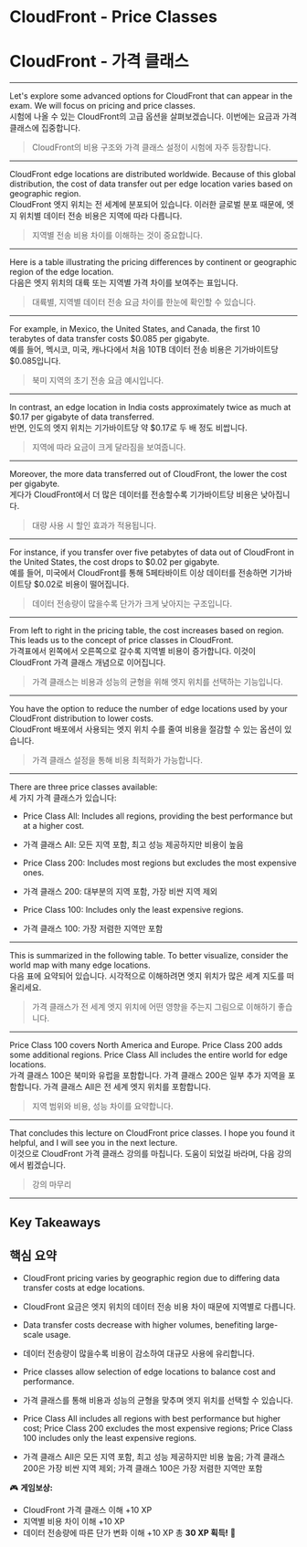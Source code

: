 # CloudFront - Price Classes  
# CloudFront - 가격 클래스  

---

Let's explore some advanced options for CloudFront that can appear in the exam. We will focus on pricing and price classes.  
시험에 나올 수 있는 CloudFront의 고급 옵션을 살펴보겠습니다. 이번에는 요금과 가격 클래스에 집중합니다.  
> CloudFront의 비용 구조와 가격 클래스 설정이 시험에 자주 등장합니다.  

---

CloudFront edge locations are distributed worldwide. Because of this global distribution, the cost of data transfer out per edge location varies based on geographic region.  
CloudFront 엣지 위치는 전 세계에 분포되어 있습니다. 이러한 글로벌 분포 때문에, 엣지 위치별 데이터 전송 비용은 지역에 따라 다릅니다.  
> 지역별 전송 비용 차이를 이해하는 것이 중요합니다.  

---

Here is a table illustrating the pricing differences by continent or geographic region of the edge location.  
다음은 엣지 위치의 대륙 또는 지역별 가격 차이를 보여주는 표입니다.  
> 대륙별, 지역별 데이터 전송 요금 차이를 한눈에 확인할 수 있습니다.  

---

For example, in Mexico, the United States, and Canada, the first 10 terabytes of data transfer costs $0.085 per gigabyte.  
예를 들어, 멕시코, 미국, 캐나다에서 처음 10TB 데이터 전송 비용은 기가바이트당 $0.085입니다.  
> 북미 지역의 초기 전송 요금 예시입니다.  

---

In contrast, an edge location in India costs approximately twice as much at $0.17 per gigabyte of data transferred.  
반면, 인도의 엣지 위치는 기가바이트당 약 $0.17로 두 배 정도 비쌉니다.  
> 지역에 따라 요금이 크게 달라짐을 보여줍니다.  

---

Moreover, the more data transferred out of CloudFront, the lower the cost per gigabyte.  
게다가 CloudFront에서 더 많은 데이터를 전송할수록 기가바이트당 비용은 낮아집니다.  
> 대량 사용 시 할인 효과가 적용됩니다.  

---

For instance, if you transfer over five petabytes of data out of CloudFront in the United States, the cost drops to $0.02 per gigabyte.  
예를 들어, 미국에서 CloudFront를 통해 5페타바이트 이상 데이터를 전송하면 기가바이트당 $0.02로 비용이 떨어집니다.  
> 데이터 전송량이 많을수록 단가가 크게 낮아지는 구조입니다.  

---

From left to right in the pricing table, the cost increases based on region. This leads us to the concept of price classes in CloudFront.  
가격표에서 왼쪽에서 오른쪽으로 갈수록 지역별 비용이 증가합니다. 이것이 CloudFront 가격 클래스 개념으로 이어집니다.  
> 가격 클래스는 비용과 성능의 균형을 위해 엣지 위치를 선택하는 기능입니다.  

---

You have the option to reduce the number of edge locations used by your CloudFront distribution to lower costs.  
CloudFront 배포에서 사용되는 엣지 위치 수를 줄여 비용을 절감할 수 있는 옵션이 있습니다.  
> 가격 클래스 설정을 통해 비용 최적화가 가능합니다.  

---

There are three price classes available:  
세 가지 가격 클래스가 있습니다:  

- Price Class All: Includes all regions, providing the best performance but at a higher cost.  
- 가격 클래스 All: 모든 지역 포함, 최고 성능 제공하지만 비용이 높음  

- Price Class 200: Includes most regions but excludes the most expensive ones.  
- 가격 클래스 200: 대부분의 지역 포함, 가장 비싼 지역 제외  

- Price Class 100: Includes only the least expensive regions.  
- 가격 클래스 100: 가장 저렴한 지역만 포함  

---

This is summarized in the following table. To better visualize, consider the world map with many edge locations.  
다음 표에 요약되어 있습니다. 시각적으로 이해하려면 엣지 위치가 많은 세계 지도를 떠올리세요.  
> 가격 클래스가 전 세계 엣지 위치에 어떤 영향을 주는지 그림으로 이해하기 좋습니다.  

---

Price Class 100 covers North America and Europe. Price Class 200 adds some additional regions. Price Class All includes the entire world for edge locations.  
가격 클래스 100은 북미와 유럽을 포함합니다. 가격 클래스 200은 일부 추가 지역을 포함합니다. 가격 클래스 All은 전 세계 엣지 위치를 포함합니다.  
> 지역 범위와 비용, 성능 차이를 요약합니다.  

---

That concludes this lecture on CloudFront price classes. I hope you found it helpful, and I will see you in the next lecture.  
이것으로 CloudFront 가격 클래스 강의를 마칩니다. 도움이 되었길 바라며, 다음 강의에서 뵙겠습니다.  
> 강의 마무리  

---

## Key Takeaways  
## 핵심 요약  

- CloudFront pricing varies by geographic region due to differing data transfer costs at edge locations.  
- CloudFront 요금은 엣지 위치의 데이터 전송 비용 차이 때문에 지역별로 다릅니다.  

- Data transfer costs decrease with higher volumes, benefiting large-scale usage.  
- 데이터 전송량이 많을수록 비용이 감소하여 대규모 사용에 유리합니다.  

- Price classes allow selection of edge locations to balance cost and performance.  
- 가격 클래스를 통해 비용과 성능의 균형을 맞추며 엣지 위치를 선택할 수 있습니다.  

- Price Class All includes all regions with best performance but higher cost; Price Class 200 excludes the most expensive regions; Price Class 100 includes only the least expensive regions.  
- 가격 클래스 All은 모든 지역 포함, 최고 성능 제공하지만 비용 높음; 가격 클래스 200은 가장 비싼 지역 제외; 가격 클래스 100은 가장 저렴한 지역만 포함  

🎮 **게임보상:**

* CloudFront 가격 클래스 이해 +10 XP
* 지역별 비용 차이 이해 +10 XP
* 데이터 전송량에 따른 단가 변화 이해 +10 XP
  총 **30 XP 획득!** 🎉
